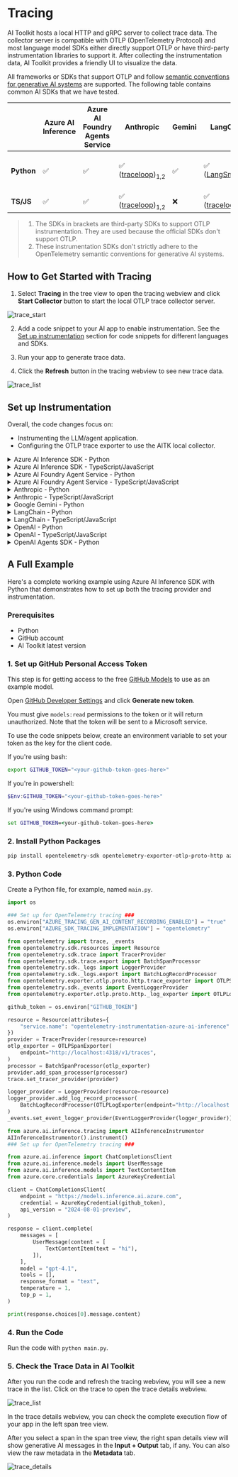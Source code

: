# Tracing

AI Toolkit hosts a local HTTP and gRPC server to collect trace data. The collector server is compatible with OTLP (OpenTelemetry Protocol) and most language model SDKs either directly support OTLP or have third-party instrumentation libraries to support it. After collecting the instrumentation data, AI Toolkit provides a friendly UI to visualize the data.

All frameworks or SDKs that support OTLP and follow [semantic conventions for generative AI systems](https://opentelemetry.io/docs/specs/semconv/gen-ai/) are supported. The following table contains common AI SDKs that we have tested.

| | Azure AI Inference | Azure AI Foundry Agents Service | Anthropic | Gemini | LangChain | OpenAI SDK | OpenAI Agents SDK |
|---|---|---|---|---|---|---|---|
| **Python** | ✅ | ✅ | ✅ ([traceloop](https://github.com/traceloop/openllmetry))<sub>1,2</sub> | ✅  | ✅ ([LangSmith](https://github.com/langchain-ai/langsmith-sdk))<sub>1,2</sub> | ✅ ([opentelemetry-python-contrib](https://github.com/open-telemetry/opentelemetry-python-contrib))<sub>1</sub> | ✅ ([Logfire](https://github.com/pydantic/logfire))<sub>1,2</sub>  |
| **TS/JS** | ✅ | ✅ | ✅ ([traceloop](https://github.com/traceloop/openllmetry))<sub>1,2</sub>| ❌ |✅ ([traceloop](https://github.com/traceloop/openllmetry))<sub>1,2</sub> |✅ ([traceloop](https://github.com/traceloop/openllmetry))<sub>1,2</sub>|❌|

> 1. The SDKs in brackets are third-party SDKs to support OTLP instrumentation. They are used because the official SDKs don't support OTLP.
> 2. These instrumentation SDKs don't strictly adhere to the OpenTelemetry semantic conventions for generative AI systems.

## How to Get Started with Tracing

1. Select **Tracing** in the tree view to open the tracing webview and click **Start Collector** button to start the local OTLP trace collector server.

![trace_start](./Images/trace_start.png)

2. Add a code snippet to your AI app to enable instrumentation. See the [Set up instrumentation](#set-up-instrumentation) section for code snippets for different languages and SDKs.

3. Run your app to generate trace data.

4. Click the **Refresh** button in the tracing webview to see new trace data.

![trace_list](./Images/trace_list.png)


## Set up Instrumentation

Overall, the code changes focus on:

- Instrumenting the LLM/agent application.
- Configuring the OTLP trace exporter to use the AITK local collector.

<details>
<summary>Azure AI Inference SDK - Python</summary>

**Installation:**
```bash
pip install opentelemetry-sdk opentelemetry-exporter-otlp-proto-http azure-ai-inference[opentelemetry]
```

**Setup:**
```python
import os
os.environ["AZURE_TRACING_GEN_AI_CONTENT_RECORDING_ENABLED"] = "true"
os.environ["AZURE_SDK_TRACING_IMPLEMENTATION"] = "opentelemetry"

from opentelemetry import trace, _events
from opentelemetry.sdk.resources import Resource
from opentelemetry.sdk.trace import TracerProvider
from opentelemetry.sdk.trace.export import BatchSpanProcessor
from opentelemetry.sdk._logs import LoggerProvider
from opentelemetry.sdk._logs.export import BatchLogRecordProcessor
from opentelemetry.exporter.otlp.proto.http.trace_exporter import OTLPSpanExporter
from opentelemetry.sdk._events import EventLoggerProvider
from opentelemetry.exporter.otlp.proto.http._log_exporter import OTLPLogExporter

resource = Resource(attributes={
    "service.name": "opentelemetry-instrumentation-azure-ai-agents"
})
provider = TracerProvider(resource=resource)
otlp_exporter = OTLPSpanExporter(
    endpoint="http://localhost:4318/v1/traces",
)
processor = BatchSpanProcessor(otlp_exporter)
provider.add_span_processor(processor)
trace.set_tracer_provider(provider)

logger_provider = LoggerProvider(resource=resource)
logger_provider.add_log_record_processor(
    BatchLogRecordProcessor(OTLPLogExporter(endpoint="http://localhost:4318/v1/logs"))
)
_events.set_event_logger_provider(EventLoggerProvider(logger_provider))

from azure.ai.inference.tracing import AIInferenceInstrumentor
AIInferenceInstrumentor().instrument(True)
```
</details>


<details>
<summary>Azure AI Inference SDK - TypeScript/JavaScript</summary>

**Installation:**
```bash
npm install @azure/opentelemetry-instrumentation-azure-sdk @opentelemetry/api @opentelemetry/exporter-trace-otlp-proto @opentelemetry/instrumentation @opentelemetry/resources @opentelemetry/sdk-trace-node
```

**Setup:**
```javascript
const { context } = require("@opentelemetry/api");
const { resourceFromAttributes } = require("@opentelemetry/resources");
const {
  NodeTracerProvider,
  SimpleSpanProcessor,
} = require("@opentelemetry/sdk-trace-node");
const { OTLPTraceExporter } = require('@opentelemetry/exporter-trace-otlp-proto');

const exporter = new OTLPTraceExporter({
    url: "http://localhost:4318/v1/traces",
});
const provider = new NodeTracerProvider({
    resource: resourceFromAttributes({
        "service.name": "opentelemetry-instrumentation-azure-ai-inference",
    }),
    spanProcessors: [
        new SimpleSpanProcessor(exporter)
    ],
});
provider.register();

const { registerInstrumentations } = require("@opentelemetry/instrumentation");
const { createAzureSdkInstrumentation } = require("@azure/opentelemetry-instrumentation-azure-sdk");

registerInstrumentations({
  instrumentations: [createAzureSdkInstrumentation()],
});
```
</details>

<details>
<summary>Azure AI Foundry Agent Service - Python</summary>

**Installation:**
```bash
pip install opentelemetry-sdk opentelemetry-exporter-otlp-proto-http azure-ai-inference[opentelemetry]
```

**Setup:**
```python
import os
os.environ["AZURE_TRACING_GEN_AI_CONTENT_RECORDING_ENABLED"] = "true"
os.environ["AZURE_SDK_TRACING_IMPLEMENTATION"] = "opentelemetry"

from opentelemetry import trace, _events
from opentelemetry.sdk.resources import Resource
from opentelemetry.sdk.trace import TracerProvider
from opentelemetry.sdk.trace.export import BatchSpanProcessor
from opentelemetry.sdk._logs import LoggerProvider
from opentelemetry.sdk._logs.export import BatchLogRecordProcessor
from opentelemetry.exporter.otlp.proto.http.trace_exporter import OTLPSpanExporter
from opentelemetry.sdk._events import EventLoggerProvider
from opentelemetry.exporter.otlp.proto.http._log_exporter import OTLPLogExporter

resource = Resource(attributes={
    "service.name": "opentelemetry-instrumentation-azure-ai-agents"
})
provider = TracerProvider(resource=resource)
otlp_exporter = OTLPSpanExporter(
    endpoint="http://localhost:4318/v1/traces",
)
processor = BatchSpanProcessor(otlp_exporter)
provider.add_span_processor(processor)
trace.set_tracer_provider(provider)

logger_provider = LoggerProvider(resource=resource)
logger_provider.add_log_record_processor(
    BatchLogRecordProcessor(OTLPLogExporter(endpoint="http://localhost:4318/v1/logs"))
)
_events.set_event_logger_provider(EventLoggerProvider(logger_provider))

from azure.ai.agents.telemetry import AIAgentsInstrumentor
AIAgentsInstrumentor().instrument(True)
```
</details>

<details>
<summary>Azure AI Foundry Agent Service - TypeScript/JavaScript</summary>

**Installation:**
```bash
npm install @azure/opentelemetry-instrumentation-azure-sdk @opentelemetry/api @opentelemetry/exporter-trace-otlp-proto @opentelemetry/instrumentation @opentelemetry/resources @opentelemetry/sdk-trace-node
```

**Setup:**
```javascript
const { context } = require("@opentelemetry/api");
const { resourceFromAttributes } = require("@opentelemetry/resources");
const {
  NodeTracerProvider,
  SimpleSpanProcessor,
} = require("@opentelemetry/sdk-trace-node");
const { OTLPTraceExporter } = require('@opentelemetry/exporter-trace-otlp-proto');

const exporter = new OTLPTraceExporter({
    url: "http://localhost:4318/v1/traces",
});
const provider = new NodeTracerProvider({
    resource: resourceFromAttributes({
        "service.name": "opentelemetry-instrumentation-azure-ai-inference",
    }),
    spanProcessors: [
        new SimpleSpanProcessor(exporter)
    ],
});
provider.register();

const { registerInstrumentations } = require("@opentelemetry/instrumentation");
const { createAzureSdkInstrumentation } = require("@azure/opentelemetry-instrumentation-azure-sdk");

registerInstrumentations({
  instrumentations: [createAzureSdkInstrumentation()],
});
```
</details>

<details>
<summary>Anthropic - Python</summary>

**Installation:**
```bash
pip install opentelemetry-sdk opentelemetry-exporter-otlp-proto-http opentelemetry-instrumentation-anthropic
```

**Setup:**
```python
from opentelemetry import trace, _events
from opentelemetry.sdk.resources import Resource
from opentelemetry.sdk.trace import TracerProvider
from opentelemetry.sdk.trace.export import BatchSpanProcessor
from opentelemetry.sdk._logs import LoggerProvider
from opentelemetry.sdk._logs.export import BatchLogRecordProcessor
from opentelemetry.exporter.otlp.proto.http.trace_exporter import OTLPSpanExporter
from opentelemetry.sdk._events import EventLoggerProvider
from opentelemetry.exporter.otlp.proto.http._log_exporter import OTLPLogExporter

resource = Resource(attributes={
    "service.name": "opentelemetry-instrumentation-anthropic-traceloop"
})
provider = TracerProvider(resource=resource)
otlp_exporter = OTLPSpanExporter(
    endpoint="http://localhost:4318/v1/traces",
)
processor = BatchSpanProcessor(otlp_exporter)
provider.add_span_processor(processor)
trace.set_tracer_provider(provider)

logger_provider = LoggerProvider(resource=resource)
logger_provider.add_log_record_processor(
    BatchLogRecordProcessor(OTLPLogExporter(endpoint="http://localhost:4318/v1/logs"))
)
_events.set_event_logger_provider(EventLoggerProvider(logger_provider))

from opentelemetry.instrumentation.anthropic import AnthropicInstrumentor
AnthropicInstrumentor().instrument()
```
</details>

<details>
<summary>Anthropic - TypeScript/JavaScript</summary>

**Installation:**
```bash
npm install @traceloop/node-server-sdk
```

**Setup:**
```javascript
const { initialize } = require("@traceloop/node-server-sdk");
const { trace } = require("@opentelemetry/api");

initialize({
    appName: "opentelemetry-instrumentation-anthropic-traceloop",
    baseUrl: "http://localhost:4318",
    disableBatch: true,
});
```
</details>

<details>
<summary>Google Gemini - Python</summary>

**Installation:**
```bash
pip install opentelemetry-sdk opentelemetry-exporter-otlp-proto-http opentelemetry-instrumentation-google-genai
```

**Setup:**
```python
from opentelemetry import trace, _events
from opentelemetry.sdk.resources import Resource
from opentelemetry.sdk.trace import TracerProvider
from opentelemetry.sdk.trace.export import BatchSpanProcessor
from opentelemetry.sdk._logs import LoggerProvider
from opentelemetry.sdk._logs.export import BatchLogRecordProcessor
from opentelemetry.exporter.otlp.proto.http.trace_exporter import OTLPSpanExporter
from opentelemetry.sdk._events import EventLoggerProvider
from opentelemetry.exporter.otlp.proto.http._log_exporter import OTLPLogExporter

resource = Resource(attributes={
    "service.name": "opentelemetry-instrumentation-google-genai"
})
provider = TracerProvider(resource=resource)
otlp_exporter = OTLPSpanExporter(
    endpoint="http://localhost:4318/v1/traces",
)
processor = BatchSpanProcessor(otlp_exporter)
provider.add_span_processor(processor)
trace.set_tracer_provider(provider)

logger_provider = LoggerProvider(resource=resource)
logger_provider.add_log_record_processor(
    BatchLogRecordProcessor(OTLPLogExporter(endpoint="http://localhost:4318/v1/logs"))
)
_events.set_event_logger_provider(EventLoggerProvider(logger_provider))

from opentelemetry.instrumentation.google_genai import GoogleGenAiSdkInstrumentor
GoogleGenAiSdkInstrumentor().instrument(enable_content_recording=True)
```
</details>

<details>
<summary>LangChain - Python</summary>

**Installation:**
```bash
pip install langsmith[otel]
```

**Setup:**
```python
import os
os.environ["LANGSMITH_OTEL_ENABLED"] = "true"
os.environ["LANGSMITH_TRACING"] = "true"
os.environ["OTEL_EXPORTER_OTLP_ENDPOINT"] = "http://localhost:4318"
```
</details>

<details>
<summary>LangChain - TypeScript/JavaScript</summary>

**Installation:**
```bash
npm install @traceloop/node-server-sdk
```

**Setup:**
```javascript
const { initialize } = require("@traceloop/node-server-sdk");
initialize({
    appName: "opentelemetry-instrumentation-langchain-traceloop",
    baseUrl: "http://localhost:4318",
    disableBatch: true,
});
```
</details>

<details>
<summary>OpenAI - Python</summary>

**Installation:**
```bash
pip install opentelemetry-sdk opentelemetry-exporter-otlp-proto-http opentelemetry-instrumentation-openai-v2
```

**Setup:**
```python
from opentelemetry import trace, _events
from opentelemetry.sdk.resources import Resource
from opentelemetry.sdk.trace import TracerProvider
from opentelemetry.sdk.trace.export import BatchSpanProcessor
from opentelemetry.sdk._logs import LoggerProvider
from opentelemetry.sdk._logs.export import BatchLogRecordProcessor
from opentelemetry.exporter.otlp.proto.http.trace_exporter import OTLPSpanExporter
from opentelemetry.sdk._events import EventLoggerProvider
from opentelemetry.exporter.otlp.proto.http._log_exporter import OTLPLogExporter
from opentelemetry.instrumentation.openai_v2 import OpenAIInstrumentor

# Set up resource
resource = Resource(attributes={
    "service.name": "opentelemetry-instrumentation-openai"
})

# Set up tracer provider
trace.set_tracer_provider(TracerProvider(resource=resource))

# Configure OTLP exporter
otlp_exporter = OTLPSpanExporter(
    endpoint="http://localhost:4318/v1/traces"
)

# Add span processor
trace.get_tracer_provider().add_span_processor(
    BatchSpanProcessor(otlp_exporter)
)

# Set up logger provider
logger_provider = LoggerProvider(resource=resource)
logger_provider.add_log_record_processor(
    BatchLogRecordProcessor(OTLPLogExporter(endpoint="http://localhost:4318/v1/logs"))
)
_events.set_event_logger_provider(EventLoggerProvider(logger_provider))

# Enable OpenAI instrumentation
OpenAIInstrumentor().instrument()
```
</details>

<details>
<summary>OpenAI - TypeScript/JavaScript</summary>

**Installation:**
```bash
npm install @traceloop/instrumentation-openai @traceloop/node-server-sdk
```

**Setup:**
```javascript
const { initialize } = require("@traceloop/node-server-sdk");
initialize({
    appName: "opentelemetry-instrumentation-openai-traceloop",
    baseUrl: "http://localhost:4318",
    disableBatch: true,
});
```
</details>

<details>
<summary>OpenAI Agents SDK - Python</summary>

**Installation:**
```bash
pip install logfire
```

**Setup:**
```python
import logfire
import os

os.environ["OTEL_EXPORTER_OTLP_TRACES_ENDPOINT"] = "http://localhost:4318/v1/traces"

logfire.configure(
    service_name="opentelemetry-instrumentation-openai-agents-logfire",
    send_to_logfire=False,
)
logfire.instrument_openai_agents()
```
</details>

## A Full Example

Here's a complete working example using Azure AI Inference SDK with Python that demonstrates how to set up both the tracing provider and instrumentation.

### Prerequisites

- Python
- GitHub account
- AI Toolkit latest version

### 1. Set up GitHub Personal Access Token


This step is for getting access to the free [GitHub Models](https://docs.github.com/en/github-models) to use as an example model.

Open [GitHub Developer Settings](https://github.com/settings/tokens) and click **Generate new token**.

You must give `models:read` permissions to the token or it will return unauthorized. Note that the token will be sent to a Microsoft service.

To use the code snippets below, create an environment variable to set your token as the key for the client code.

If you're using bash:

```bash
export GITHUB_TOKEN="<your-github-token-goes-here>"
```

If you're in powershell:

```powershell
$Env:GITHUB_TOKEN="<your-github-token-goes-here>"
```

If you're using Windows command prompt:

```cmd
set GITHUB_TOKEN=<your-github-token-goes-here>
```

### 2. Install Python Packages

```bash
pip install opentelemetry-sdk opentelemetry-exporter-otlp-proto-http azure-ai-inference[opentelemetry]
```
### 3. Python Code

Create a Python file, for example, named `main.py`.

```python
import os

### Set up for OpenTelemetry tracing ###
os.environ["AZURE_TRACING_GEN_AI_CONTENT_RECORDING_ENABLED"] = "true"
os.environ["AZURE_SDK_TRACING_IMPLEMENTATION"] = "opentelemetry"

from opentelemetry import trace, _events
from opentelemetry.sdk.resources import Resource
from opentelemetry.sdk.trace import TracerProvider
from opentelemetry.sdk.trace.export import BatchSpanProcessor
from opentelemetry.sdk._logs import LoggerProvider
from opentelemetry.sdk._logs.export import BatchLogRecordProcessor
from opentelemetry.exporter.otlp.proto.http.trace_exporter import OTLPSpanExporter
from opentelemetry.sdk._events import EventLoggerProvider
from opentelemetry.exporter.otlp.proto.http._log_exporter import OTLPLogExporter

github_token = os.environ["GITHUB_TOKEN"]

resource = Resource(attributes={
    "service.name": "opentelemetry-instrumentation-azure-ai-inference"
})
provider = TracerProvider(resource=resource)
otlp_exporter = OTLPSpanExporter(
    endpoint="http://localhost:4318/v1/traces",
)
processor = BatchSpanProcessor(otlp_exporter)
provider.add_span_processor(processor)
trace.set_tracer_provider(provider)

logger_provider = LoggerProvider(resource=resource)
logger_provider.add_log_record_processor(
    BatchLogRecordProcessor(OTLPLogExporter(endpoint="http://localhost:4318/v1/logs"))
)
_events.set_event_logger_provider(EventLoggerProvider(logger_provider))

from azure.ai.inference.tracing import AIInferenceInstrumentor
AIInferenceInstrumentor().instrument()
### Set up for OpenTelemetry tracing ###

from azure.ai.inference import ChatCompletionsClient
from azure.ai.inference.models import UserMessage
from azure.ai.inference.models import TextContentItem
from azure.core.credentials import AzureKeyCredential

client = ChatCompletionsClient(
    endpoint = "https://models.inference.ai.azure.com",
    credential = AzureKeyCredential(github_token),
    api_version = "2024-08-01-preview",
)

response = client.complete(
    messages = [
        UserMessage(content = [
            TextContentItem(text = "hi"),
        ]),
    ],
    model = "gpt-4.1",
    tools = [],
    response_format = "text",
    temperature = 1,
    top_p = 1,
)

print(response.choices[0].message.content)
```

### 4. Run the Code

Run the code with `python main.py`.

### 5. Check the Trace Data in AI Toolkit

After you run the code and refresh the tracing webview, you will see a new trace in the list. Click on the trace to open the trace details webview.

![trace_list](./Images/trace_list.png)

In the trace details webview, you can check the complete execution flow of your app in the left span tree view.

After you select a span in the span tree view, the right span details view will show generative AI messages in the **Input + Output** tab, if any. You can also view the raw metadata in the **Metadata** tab.

![trace_details](./Images/trace_details.png)

